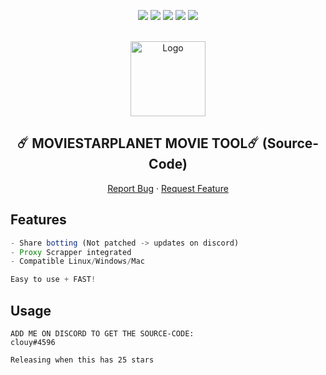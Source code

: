 <div id="top"></div>
<p align="center">
  <img src="https://img.shields.io/github/contributors/clouy1337/MovieStarPlanet-Movie-Tool.svg?style=for-the-badge"/>
  <img src="https://img.shields.io/github/forks/clouy1337/MovieStarPlanet-Movie-Tool.svg?style=for-the-badge"/>
  <img src="https://img.shields.io/github/stars/clouy1337/MovieStarPlanet-Movie-Tool.svg?style=for-the-badge"/>
  <img src="https://img.shields.io/github/issues/clouy1337/MovieStarPlanet-Movie-Tool.svg?style=for-the-badge"/>
  <img src="https://img.shields.io/github/license/clouy1337/MovieStarPlanet-Movie-Tool.svg?style=for-the-badge"/>
</p>

<br/>
<div align="center">
 <a href="https://github.com/clouy1337/MovieStarPlanet-Movie-Tool">
   <img src="https://lf16-tiktok-web.ttwstatic.com/obj/tiktok-web-common-sg/mtact/static/images/logo_144c91a.png" alt="Logo" width="120" height="120">
 </a>
  
  <h2 align="center">☄️ MOVIESTARPLANET MOVIE TOOL☄️ (Source-Code)</h3>
   <a href="https://github.com/clouy1337/MovieStarPlanet-Movie-Tool/issues">Report Bug</a>
   ·
   <a href="https://github.com/clouy1337/MovieStarPlanet-Movie-Tool/issues">Request Feature</a>
</div>

## Features
```js
- Share botting (Not patched -> updates on discord)
- Proxy Scrapper integrated
- Compatible Linux/Windows/Mac

Easy to use + FAST!
```

## Usage
```
ADD ME ON DISCORD TO GET THE SOURCE-CODE:
clouy#4596

Releasing when this has 25 stars
```
